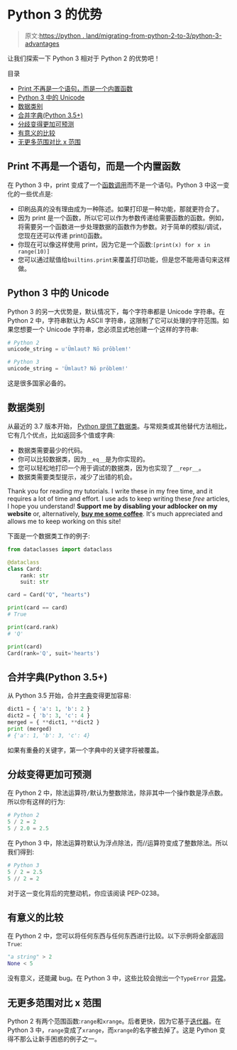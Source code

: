 # Python 3 的优势

> 原文:[https://python . land/migrating-from-python-2-to-3/python-3-advantages](https://python.land/migrating-from-python-2-to-3/python-3-advantages)

让我们探索一下 Python 3 相对于 Python 2 的优势吧！

目录



*   [Print 不再是一个语句，而是一个内置函数](#Print_is_no_longer_a_statement_but_a_built-in_function "Print is no longer a statement but a built-in function")
*   [Python 3 中的 Unicode](#Unicode_in_Python_3 "Unicode in Python 3")
*   [数据类别](#Data_classes "Data classes")
*   [合并字典(Python 3.5+)](#Merging_dictionaries_Python_35 "Merging dictionaries (Python 3.5+)")
*   [分歧变得更加可预测](#Divisions_became_more_predictable "Divisions became more predictable")
*   [有意义的比较](#Meaningful_comparisons "Meaningful comparisons")
*   [无更多范围对比 x 范围](#No_more_range_vs_xrange "No more range vs. xrange")



## Print 不再是一个语句，而是一个内置函数

在 Python 3 中，print 变成了一个[函数调用](https://python.land/introduction-to-python/functions)而不是一个语句。Python 3 中这一变化的一些优点是:

*   印刷品真的没有理由成为一种陈述。如果打印是一种功能，那就更符合了。
*   因为 print 是一个函数，所以它可以作为参数传递给需要函数的函数。例如，将需要另一个函数进一步处理数据的函数作为参数。对于简单的模拟/调试，您现在还可以传递 print()函数。
*   你现在可以像这样使用 print，因为它是一个函数:`[print(x) for x in range(10)]`
*   您可以通过赋值给`builtins.print`来覆盖打印功能，但是您不能用语句来这样做。

## Python 3 中的 Unicode

Python 3 的另一大优势是，默认情况下，每个字符串都是 Unicode 字符串。在 Python 2 中，字符串默认为 ASCII 字符串，这限制了它可以处理的字符范围。如果您想要一个 Unicode 字符串，您必须显式地创建一个这样的字符串:

```py
# Python 2
unicode_string = u'Ümlaut? Nō prōblem!'

# Python 3
unicode_string = 'Ümlaut? Nō prōblem!'
```

这是很多国家必备的。

## 数据类别

从最近的 3.7 版本开始， [Python 提供了数据类](https://python.land/python-data-classes)。与常规类或其他替代方法相比，它有几个优点，比如返回多个值或字典:

*   数据类需要最少的代码。
*   你可以比较数据类，因为`__eq__`是为你实现的。
*   您可以轻松地打印一个用于调试的数据类，因为也实现了`__repr__`。
*   数据类需要类型提示，减少了出错的机会。

Thank you for reading my tutorials. I write these in my free time, and it requires a lot of time and effort. I use ads to keep writing these *free* articles, I hope you understand! **Support me by disabling your adblocker on my website** or, alternatively, **[buy me some coffee](https://www.buymeacoffee.com/pythonland)**. It's much appreciated and allows me to keep working on this site!

下面是一个数据类工作的例子:

```py
from dataclasses import dataclass

@dataclass
class Card:
    rank: str
    suit: str

card = Card("Q", "hearts")

print(card == card)
# True

print(card.rank)
# 'Q'

print(card)
Card(rank='Q', suit='hearts')
```

## 合并字典(Python 3.5+)

从 Python 3.5 开始，合并[字典](https://python.land/python-datatypes/dictionaries)变得更加容易:

```py
dict1 = { 'a': 1, 'b': 2 }
dict2 = { 'b': 3, 'c': 4 }
merged = { **dict1, **dict2 }
print (merged)
# {'a': 1, 'b': 3, 'c': 4}
```

如果有重叠的关键字，第一个字典中的关键字将被覆盖。

## 分歧变得更加可预测

在 Python 2 中，除法运算符`/`默认为整数除法，除非其中一个操作数是浮点数。所以你有这样的行为:

```py
# Python 2
5 / 2 = 2
5 / 2.0 = 2.5
```

在 Python 3 中，除法运算符默认为浮点除法，而//运算符变成了整数除法。所以我们得到:

```py
# Python 3
5 / 2 = 2.5
5 // 2 = 2
```

对于这一变化背后的完整动机，你应该阅读 PEP-0238。

## 有意义的比较

在 Python 2 中，您可以将任何东西与任何东西进行比较。以下示例将全部返回`True`:

```py
"a string" > 2
None < 5
```

没有意义，还能藏 bug。在 Python 3 中，这些比较会抛出一个`TypeError` [异常](https://python.land/deep-dives/python-try-except)。

## 无更多范围对比 x 范围

Python 2 有两个范围函数:`range`和`xrange`。后者更快，因为它基于[迭代器](https://python.land/deep-dives/python-iterator)。在 Python 3 中，`range`变成了`xrange`，而`xrange`的名字被去掉了。这是 Python 变得不那么让新手困惑的例子之一。